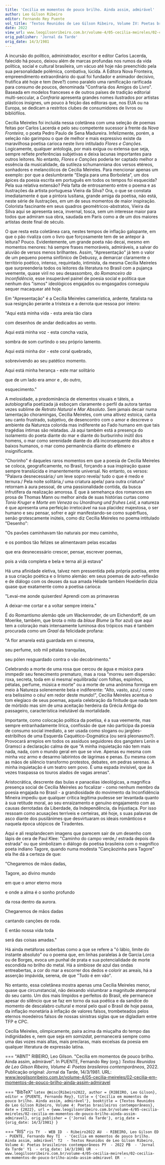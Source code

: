 ```yaml
---
title: 'Cecília em momentos de pouco brilho. Ainda assim, admirável'
author: Leo Gilson Ribeiro
editor: Fernando Rey Puente
vol_title: 'Textos Reunidos de Leo Gilson Ribeiro, Volume IV: Poetas brasileiros contemporâneos'
date: 2022
view_url: www.leogilsonribeiro.com.br/volume-4/05-cecilia-meireles/02-cecilia-em-momentos-de-pouco-brilho-ainda-assim-admiravel
orig_publisher: 'Jornal da Tarde'
orig_date: 14/3/1981
---
```


A incursão do político, administrador, escritor e editor Carlos Lacerda, falecido há pouco, deixou além de marcas profundas nos rumos da vida política, social e cultural brasileira, um vácuo até hoje não preenchido pela sua personalidade polêmica, combativa, lúcida. A Editora Nova Fronteira, empreendimento extraordinário do qual foi fundador e animador decisivo, frutifica até hoje e tem (teve?) como paralelo uma ramificação rarificada para consumo de poucos, denominada "Confraria dos Amigos do Livro". Baseada em modelos franceses e de outros países de tradição editorial multi-seccular, a *Confraria* apresenta grandes nomes ilustrados por artistas plásticos insignes, um pouco à feição das editoras que, nos EUA ou na Europa, se dedicam a restritos clubes de consumidores de livros ou bibliófilos.

Cecília Meireles foi incluída nessa coletânea com uma seleção de poemas feitas por Carlos Lacerda e pelo seu competente sucessor à frente da *Nova Fronteira*, o poeta Pedro Paulo de Sena Madureira. Infelizmente, porém, a seleção não garimpou o que de melhor e mais expressivo existe da maravilhosa poetisa carioca neste livro intitulado *Flores e Canções*. Logicamente, qualquer antologia, por mais exígua ou extensa que seja, sempre reflete preferências subjetivas e deixa lacunas importantes para outros leitores. No entanto, *Flores e Canções* poderia ter captado melhor a essência da musicalidade, da sutileza schumanniana dos versos etéreos, sonhadores e melancólicos de Cecília Meireles. Para mencionar apenas um exemplo: por que a deslumbrante "Elegia para uma Borboleta", um dos ápices da poesia escrita em português em todos os tempos foi esquecida? Pela sua relativa extensão? Pela falta de entrosamento entre o poema e as ilustrações da artista portuguesa Vieira da Silva? Ora, o que se constata imediatamente é que a pintora lusitana, grande amiga da poetisa, não está, neste série de ilustrações, em um de seus momentos de maior inspiração. Colorista fascinante em seus quadros geométricos-abstratos, Vieira da Silva aqui se apresenta seca, invernal, tosca, sem um interesse maior para todos que admiram sua obra, saudada em Paris como a de um dos maiores artistas deste final de século.

O que resta esta coletânea cara, nestes tempos de inflação galopante, em que o pão rivaliza com o livro que forçosamente tem de se antepor à leitura? Pouco. Evidentemente, um grande poeta não decai, mesmo em momentos menores: há sempre frases memoráveis, admiráveis, a salvar do aluvião de versos menos brilhantes. Assim, "Apresentação" já tem o valor de um pequeno poema sinfônico de Debussy, a demarcar claramente o território poético, intenso, requintado, intimista, da mesma Cecília Meireles que surpreenderia todos os leitores da literatura no Brasil com a pujança veemente, quase viril no seu desassombro, do *Romanceiro da Inconfidência*, esse insuperável painel de poesia social e política que nenhum dos "ismos" ideológicos engajados ou engasgados conseguiu sequer macaquear até hoje.

Em "Apresentação" é a Cecília Meireles camerística, ardente, fatalista na sua resignção perante a tristeza e a derrota que ressoa por inteiro:

"Aqui está minha vida - esta areia tão clara

com desenhos de andar dedicados ao vento.

Aqui está minha voz - esta concha vazia,

sombra de som curtindo o seu próprio lamento.

Aqui está minha dor - este coral quebrado,

sobrevivendo ao seu patético momento.

Aqui está minha herança - este mar solitário

que de um lado era amor e , do outro,

esquecimento."

A melosidade, a predominância de elementos visuais e táteis, a autobiografia poetizada já esboçam claramente o perfil da autora tantas vezes sublime de *Retrato Natural* e *Mar Absoluto*. Sem jamais decair numa lamentação choramingas, Cecília Meireles, com uma altivez estoica, canta seu canto frustrado, subjetivo, de desencontro com o amor e descreve o ambiente da Natureza colorida mas indiferente ao Fado humano em que tais tragédias íntimas são relatadas. Já aqui também está a presença do isolamento do poeta diante do mar e diante do burburinho inútil dos homens, o mar como serenidade diante do afã inconsequente dos altos e baixos humanos, o mar como permanência diante do efêmero e insignificante.

"Chorinho" é daqueles raros momentos em que a poesia de Cecília Meireles se coloca, geograficamente, no Brasil, forçando a sua inspiração quase sempre translúcida e imanentemente universal. No entanto, os versos: "Palavra desnecessária;/ um leve sopro revela/ tudo o que é medo e ternura./ Pela noite solitária,/ uma criatura apela/ para outra criatura" retornam à aura pessoal, de uma passionalidade contida, da busca infrutífera da realização amorosa. É que à semehança dos romances em prosa de Thomas Mann ou melhor ainda de suas histórias curtas como *Tonio Kruger* e *Morte em Veneza* ou *Unordnung und fruhes Leid*, a natureza é que apresenta uma perfeição irretocável na sua placidez majestosa, o ser humano e seu pensar, sofrer e agir manifestando-se como supérfluos, senão grotescamente inúteis, como diz Cecília Meireles no poema intitulado "Desenho":

"Os pavões caminhavam tão naturais por meu caminho,

e os pombos tão felizes se alimentavam pelas escadas

que era desnecessário crescer, pensar, escrever poemas,

pois a vida completa e bela e terna ali já estava"

Há uma afinidade eletiva, talvez nem pressentida pela própria poetisa, entre a sua criação poética e o lirismo alemão: em seus poemas de auto-reflexão e de diálogo com os deuses da sua amada Hélade também Hoelderlin dizia quase que exatamente como a poetisa carioca:

"Levai-me aonde quiserdes! Aprendi com as primaveras

A deixar-me cortar e a voltar sempre inteira."

É do Romantismo alemão qde um Wackenroder, de um Eichendorff, de um Moerike, também, que brota o mito da *blaue Blume* (a flor azul) que aqui tem a coloração mais intensamente luminosa dos trópicos mas é também procurada como um *Graal* da felicidade profana:

"A flor amarela está guardada em si mesma,

seu perfume, sob mil pétalas tranquilas,

seu pólen resguardado contra o vão decobrimento."

Celebrando a morte de uma rosa que cercou de água e música para immpedir seu fenecimento prematuro, mas a rosa "morreu sem dispersão: roxa, secreta, toda em si mesma/ equilibrada/ com folhas, espinhos, pétalas, perfume, música e morte" ou a morte de uma anônima formiga em meio à Natureza solenemente bela e indiferente: "Alto, vasto, azul,/ como era belíssimo o céu/ em redor deste mundo!", Cecília Meireles acentua o tom elegíaco de seus poemas, aquela celebração da finitude que nada tem de mórbido mas sim de uma aceitação herdeira da Grécia Antiga do passageiro, característica inelutável da mortalidade.

Importante, como colocação política da poetisa, é a sua veemente, mas sempre entranhadamente lírica, confissão de que não participa da poesia de consumo social imediato, a ser usada como slogans ou jargões-estribilhos de uma Esquerda Caquético-Dogmática (ou será pleonasmo?). Provocará arrepios em todos os assíduos seguidores dos gangsters Lenin e Gramsci a declaração calma de que "A minha inquietação não tem mais nada, nada, com o mundo geral em que se vive. Apenas eu mesma com minha voz armo e desarmo labirintos de lágrimas e penas. Eu mesma com as mãos de silêncio transformo protestos, debates, em pedras serenas. A minha inquietação é um teatro sem povo. É uma espada invisível, que às vezes traspassa os touros alados de vagas arenas".

Aristocrática, descrente das bulas e panacéias ideológicas, a magnifica presença social de Cecília Meireles ao focalizar - como nenhum membro da poesia engajada no Brasil - a grandiosidade do movimento da Inconfidência Mineira impediu que qualquer crítica legítima pudesse ser levantada quanto à sua retitude moral, ao seu enraizamento e genuíno engajamento com as causas derrotadas da Liberdade, da Independência, da Injustiaça. Por isso ressoam como acusações terríveis e certeiras, até hoje, s suas palavras de asco diante dos pusilânimes que desvirtuaram os ideais românticos e naquela época utópicos de Tiradentes.

Aqui e ali resplandecem imagens que parecem sair de um desenho com lápis de cera de Paul Klee: "Caminho do campo verde,/ estrada depois da estrada" ou que simbolizam o diálogo da poetisa brasileira com o magnífico poeta indiano Tagore, quando numa modesta "Cançãozinha para Tagore" ela lhe dá a certeza de que:

"Chegaremos de mãos dadas,

Tagore, ao divino mundo

em que o amor eterno mora

e onde a alma é o sonho profundo

da rosa dentro da aurora.

Chegaremos de mãos dadas

cantando canções de roda.

E então nossa vida toda

será das coisas amadas."

Há ainda metáforas soberbas como a que se refere a "ó lábio, limite do instante absoluto" ou o poema que, em linhas paralelas à de Garcia Lorca ou de Borges, evoca um punhal de prata e sua potencialidade de morte escondida no brilho do metal. Há a simbiose de azul das ondas entreabertas, a cor do mar a escorrer dos dedos e colorir as areais, há a asserção impávida, serena, de que "Tudo é em vão".

No entanto, essa coletânea mostra apenas uma Cecília Meireles menor, quase que circunstancial, não deixando vislumbrar a magnitude atemporal do seu canto. Um dos mais límpidos e perfeitos do Brasil, ele permanece apesar do silêncio que se faz em torno da sua poética e da sandice do momento de descalabro cultural e moral pelo qual o Brasil de hoje passa, da inflação monetária à inflação de valores falsos, trombeteados pelos eternos moedeiros falsos de nossas sinistras siglas que se digladiam entre TFP e CPC.

Cecília Meireles, olimpicamente, paira acima da miuçalha do tempo das indignidades e, nem que seja em *samizdat*, permanecerá sempre como uma das vozes mais altas, mais preclaras, mais excelsas da poesia em qualquer literatura de expressão latina.


=== "ABNT"
    RIBEIRO, Leo Gilson. "Cecília em momentos de pouco brilho. Ainda assim, admirável". In PUENTE, Fernando Rey (org.) <em>Textos Reunidos de Leo Gilson Ribeiro, Volume 4: Poetas brasileiros contemporâneos</em>, 2022. Publicação original: Jornal da Tarde, 14/3/1981. URL: <a href="yml_view_url">www.leogilsonribeiro.com.br/volume-4/05-cecilia-meireles/02-cecilia-em-momentos-de-pouco-brilho-ainda-assim-admiravel</a>

=== "BibTeX"
    ```latex
    @misc{Ribeiro2022,
    author = {RIBEIRO, Leo Gilson},
    editor = {PUENTE, Fernando Rey},
    title = {'Cecília em momentos de pouco brilho. Ainda assim, admirável'},
    booktitle = {Textos Reunidos de Leo Gilson Ribeiro, Volume 4: Poetas brasileiros contemporâneos},
    date = {2022},
    url = {www.leogilsonribeiro.com.br/volume-4/05-cecilia-meireles/02-cecilia-em-momentos-de-pouco-brilho-ainda-assim-admiravel},
    orig_publisher = {'Jornal da Tarde'},
    orig_date = {orig_date: 14/3/1981}
    }
    ```

=== "RIS"
    ```ris
    TY  - WEB
    ID  - Ribeiro2022
    AU  - RIBEIRO, Leo Gilson
    ED  - PUENTE, Fernando Rey
    TI  - 'Cecília em momentos de pouco brilho. Ainda assim, admirável'
    T2  - Textos Reunidos de Leo Gilson Ribeiro, Volume 4: Poetas brasileiros contemporâneos
    PY  - 2022
    PB  - 'Jornal da Tarde'
    Y1  - orig_date: 14/3/1981
    UR  - www.leogilsonribeiro.com.br/volume-4/05-cecilia-meireles/02-cecilia-em-momentos-de-pouco-brilho-ainda-assim-admiravel
    ER  - 
    ```
